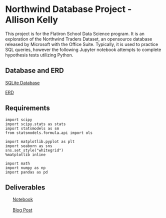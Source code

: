 # Northwind Database Project - Allison Kelly
This project is for the Flatiron School Data Science program. It is an exploration of the Northwind Traders Dataset,
an opensource database released by Microsoft with the Office Suite. Typically, it is used to practice SQL queries, however the following Jupyter notebook attempts to complete hypothesis tests utilizing Python.

## Database and ERD
<a href="https://github.com/akelly66/Flatiron-School/blob/master/Mod03/Mod03-Final-Project/Northwind_small.sqlite">SQLite Database</a><br>

<a href="https://github.com/akelly66/Flatiron-School/blob/master/Mod03/Mod03-Final-Project/Northwind_ERD_updated.png">ERD</a>

## Requirements

```import sqlite3
import scipy
import scipy.stats as stats
import statsmodels as sm
from statsmodels.formula.api import ols

import matplotlib.pyplot as plt
import seaborn as sns
sns.set_style("whitegrid")
%matplotlib inline

import math
import numpy as np
import pandas as pd
```


## Deliverables
<ul><a href="https://github.com/akelly66/Flatiron-School/blob/master/Mod03/Mod03-Final-Project/Mod03%20Final%20Project.ipynb">Notebook</a><br>
<br>
<a href="https://medium.com/@allisonkelly42/hypothesis-testing-with-the-northwind-database-d0382c9328bd">Blog Post</a></ul>
